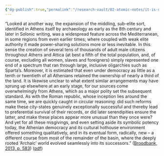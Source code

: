 ```yaml
---
{"dg-publish":true,"permalink":"/research-vault/02-atomic-notes/it-is-difficult-to-untangle-whether-athenian-political-reforms-made-it-successful-or-if-unrelated-developments-simply-led-to-their-situation-being-elevated-in-historical-records/"}
---
```


“Looked at another way, the expansion of the middling, sub-elite sort, identified in Athens itself by archaeology as early as the 8th century and later in Solonic writing, was a widespread feature across the Mediterranean, in some regions from even earlier times; where coupled with weak elite authority it made power-sharing solutions more or less inevitable. In this sense the creation of several tens of thousands of adult male citizens throughout Athens and Attica (at best a fifth of the total population, and, of course, excluding all women, slaves and foreigners) simply represented one end of a spectrum that ran through large, inclusive oligarchies such as Sparta’s. Moreover, it is estimated that even under democracy as little as a tenth or twentieth of all Athenians retained the ownership of nearly a third of the land. It is likewise unclear to what extent similar arrangements may have sprung up elsewhere at an early stage, for our sources come overwhelmingly from Athens, which as a major polity set the subsequent standard. As with the Roman republic, whose inception lies around the same time, we are quickly caught in circular reasoning: did such reforms make these city-states genuinely exceptionally successful and thereby lead to preferential survival of their records, or did later serendipities ensure the latter, and make these places appear more unusual than they once were? And yet for all these misgivings, and even setting aside its symbolic potency today, the Athenian democracy and its cultural hothouse environment offered something qualitatively, and in its eventual form, radically, new – a different course from most of the remainder of the basin, where the deeply rooted ‘Archaic’ world evolved seamlessly into its successors.” ([Broodbank, 2013, p. 583](zotero://select/library/items/IR54JIQG)) ([pdf](zotero://open-pdf/library/items/85K7BT2G?page=549&annotation=H2HJMLTE))